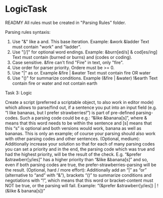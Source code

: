 # LogicTask

READMY
All rules must be created in "Parsing Rules" folder.

Parsing rules syntaxis:
1) Use "&" like a and. This base iteration.
Example:
&work &ladder
Text must contain "work" and "ladder".
2) Use "[/]" for optional word endings.
Example:
&burn[ed/s] & cod[es/ing]
Text must contain (burned or burns) and (codes or coding).
3) Case sensitive. &fire can't find "Fire" in text, only "fire".
4) Use order for parser priority. Ordere must be >= 0.
5) Use "|" as or. Example
&fire | &water
Text must contain fire OR water
6) Use "()" for summarize conditions.
Example
(&fire | &water) !&earth
Text contain fire or water and not contain earth


Task 3: Logic

Create a script (preferred a scriptable object, to also work in editor mode) which allows to parse/find out, if a sentence you put into an input field (e.g. “I like bananas, but I prefer strawberries!”) is part of pre-defined parsing-codes. Such a parsing code could be e.g.: “&like &banana[s]”, where & means that this word needs to be within the sentence and [s] means that this “s” is optional and both versions would work, banana as well as bananas. This is only an example; of course your parsing should also work with other parsing codes and other sentences.
(Optional, medium): Additionally increase your solution so that for each of many parsing codes you can set a priority and in the end, the parsing code which was true and had the highest priority, will be the result of the check. E.g. “&prefer &strawberr[y/ies]” has a higher priority than “&like &banana[s]” and so, even if both parsing codes are true, the prefer-strawberries-parsing will be the result.
(Optional, hard / more effort): Additionally add an “|” as “or” (alternative to “and” with “&”), brackets “()” to summarize conditions and negotiations with “!”, which means that this word or bracket-content must NOT be true, or the parsing will fail. Example: “(&prefer &strawberr[y/ies]) | !(&like & banana[s])”
